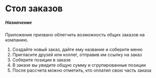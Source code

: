 Стол заказов
============

##### Назначение
Приложение призвано облегчить возможность общих заказов на компанию.
 
1. Создайте новый заказ, дайте ему название и соберите меню
2. Пригласите друзей или коллег, отправив им ссылку на заказ
3. Соберите позиции в заказе
4. В заказе вы увидите общую сумму и сгрупированные позиции
5. После рассчета можно отметить, кто оплатил свою часть заказа